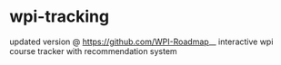 ﻿# wpi-tracking
 updated version @ https://github.com/WPI-Roadmap__
 interactive wpi course tracker with recommendation system
 
